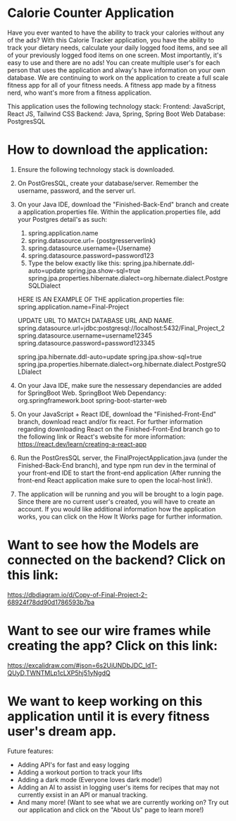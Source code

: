 # Calorie Counter Application
Have you ever wanted to have the ability to track your calories without any of the ads? With this Calorie Tracker application, you have the ability to track your dietary needs, calculate your daily logged food items, and see
all of your previously logged food items on one screen. Most importantly, it's easy to use and there are no ads! You can create multiple user's for each person that uses the application and alway's have information on your own database.
We are continuing to work on the application to create a full scale fitness app for all of your fitness needs. A fitness app made by a fitness nerd, who want's more from a fitness application.

This application uses the following technology stack:
Frontend: JavaScript, React JS, Tailwind CSS
Backend: Java, Spring, Spring Boot Web
Database: PostgresSQL


# How to download the application:

1) Ensure the following technology stack is downloaded. 
2) On PostGresSQL, create your database/server. Remember the username, password, and the server url. 
3) On your Java IDE, download the "Finished-Back-End" branch and create a application.properties file. Within the application.properties file, add your Postgres detail's as such:
    1) spring.application.name
    2) spring.datasource.url= {postgresserverlink}
    3) spring.datasource.username={Username}
    4) spring.datasource.password=password123
    5) Type the below exactly like this:
        spring.jpa.hibernate.ddl-auto=update
        spring.jpa.show-sql=true
        spring.jpa.properties.hibernate.dialect=org.hibernate.dialect.PostgreSQLDialect

    HERE IS AN EXAMPLE OF THE application.properties file: 
     spring.application.name=Final-Project

   UPDATE URL TO MATCH DATABASE URL AND NAME.
    spring.datasource.url=jdbc:postgresql://localhost:5432/Final_Project_2
    spring.datasource.username=username12345
    spring.datasource.password=password123345
    
    spring.jpa.hibernate.ddl-auto=update
    spring.jpa.show-sql=true
    spring.jpa.properties.hibernate.dialect=org.hibernate.dialect.PostgreSQLDialect

4) On your Java IDE, make sure the nessessary dependancies are added for SpringBoot Web.
   SpringBoot Web Dependancy:
    <dependency>
        <groupId>org.springframework.boot</groupId>
        <artifactId>spring-boot-starter-web</artifactId>
    </dependency>
    
4) On your JavaScript + React IDE, download the "Finished-Front-End" branch, download react and/or fix react.
   For further information regarding downloading React on the Finished-Front-End branch go to the following link or React's website for more information: https://react.dev/learn/creating-a-react-app
5)  Run the PostGresSQL server, the FinalProjectApplication.java (under the Finished-Back-End branch), and type npm run dev in the terminal of your front-end IDE to start the front-end application
     (After running the front-end React application make sure to open the local-host link!).
7)  The application will be running and you will be brought to a login page. Since there are no current user's created, you will have to create an account.
     If you would like additional information how the application works, you can click on the How It Works page for further information.


# Want to see how the Models are connected on the backend? Click on this link:
https://dbdiagram.io/d/Copy-of-Final-Project-2-68924f78dd90d1786593b7ba

# Want to see our wire frames while creating the app? Click on this link: 
https://excalidraw.com/#json=6s2UiUNDbJDC_IdT-QUyD,TWNTMLp1cLXP5hj51yNgdQ


# We want to keep working on this application until it is every fitness user's dream app. 
Future features: 
- Adding API's for fast and easy logging
- Adding a workout portion to track your lifts
- Adding a dark mode (Everyone loves dark mode!)
- Adding an AI to assist in logging user's items for recipes that may not currently exsist in an API or manual tracking.
- And many more! (Want to see what we are currently working on? Try out our application and click on the "About Us" page to learn more!)
